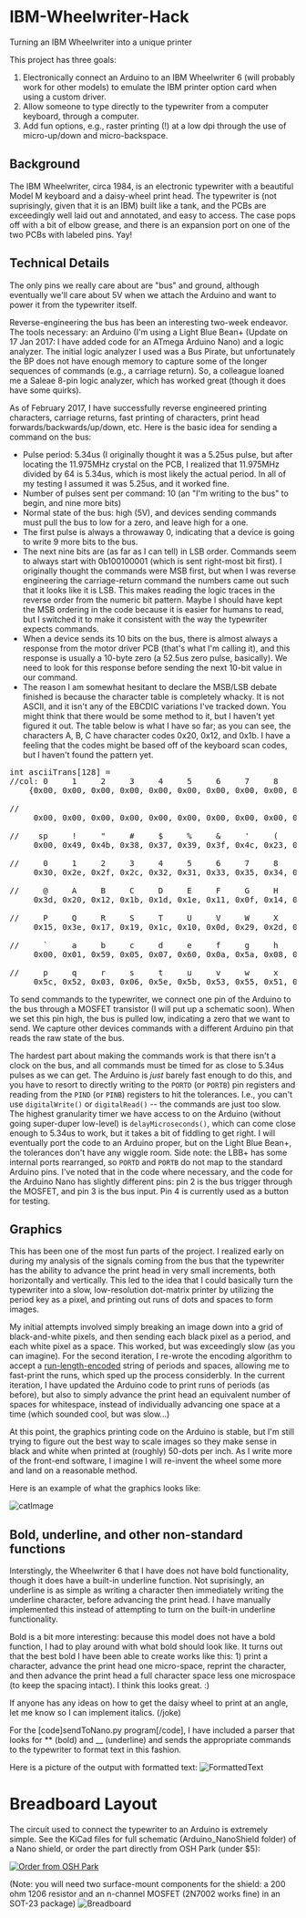 # IBM-Wheelwriter-Hack
Turning an IBM Wheelwriter into a unique printer

This project has three goals:

1. Electronically connect an Arduino to an IBM Wheelwriter 6 (will probably work for other models) to emulate the IBM printer option card when using a custom driver.
2. Allow someone to type directly to the typewriter from a computer keyboard, through a computer.
3. Add fun options, e.g., raster printing (!) at a low dpi through the use of micro-up/down and micro-backspace.

## Background
The IBM Wheelwriter, circa 1984, is an electronic typewriter with a beautiful Model M keyboard and a daisy-wheel print head. The typewriter is (not suprisingly, given that it is an IBM) built like a tank, and the PCBs are exceedingly well laid out and annotated, and easy to access. The case pops off with a bit of elbow grease, and there is an expansion port on one of the two PCBs with labeled pins. Yay!

## Technical Details
The only pins we really care about are "bus" and ground, although eventually we'll care about 5V when we attach the Arduino and want to power it from the typewriter itself.

Reverse-engineering the bus has been an interesting two-week endeavor. The tools necessary: an Arduino (I'm using a Light Blue Bean+ (Update on 17 Jan 2017: I have added code for an ATmega Arduino Nano) and a logic analyzer. The initial logic analyzer I used was a Bus Pirate, but unfortunately the BP does not have enough memory to capture some of the longer sequences of commands (e.g., a carriage return). So, a colleague loaned me a Saleae 8-pin logic analyzer, which has worked great (though it does have some quirks).

As of February 2017, I have successfully reverse engineered printing characters, carriage returns, fast printing of characters, print head forwards/backwards/up/down, etc. Here is the basic idea for sending a command on the bus:

* Pulse period: 5.34us (I originally thought it was a 5.25us pulse, but after locating the 11.975MHz crystal on the PCB, I realized that 11.975MHz divided by 64 is 5.34us, which is most likely the actual period. In all of my testing I assumed it was 5.25us, and it worked fine.
* Number of pulses sent per command: 10 (an "I'm writing to the bus" to begin, and nine more bits)
* Normal state of the bus: high (5V), and devices sending commands must pull the bus to low for a zero, and leave high for a one.
* The first pulse is always a throwaway 0, indicating that a device is going to write 9 more bits to the bus.
* The next nine bits are (as far as I can tell) in LSB order. Commands seem to always start with 0b100100001 (which is sent right-most bit first). I originally thought the commands were MSB first, but when I was reverse engineering the carriage-return command the numbers came out such that it looks like it is LSB. This makes reading the logic traces in the reverse order from the numeric bit pattern. Maybe I should have kept the MSB ordering in the code because it is easier for humans to read, but I switched it to make it consistent with the way the typewriter expects commands.
* When a device sends its 10 bits on the bus, there is almost always a response from the motor driver PCB (that's what I'm calling it), and this response is usually a 10-byte zero (a 52.5us zero pulse, basically). We need to look for this response before sending the next 10-bit value in our command.
* The reason I am somewhat hesitant to declare the MSB/LSB debate finished is because the character table is completely whacky. It is not ASCII, and it isn't any of the EBCDIC variations I've tracked down. You might think that there would be some method to it, but I haven't yet figured it out. The table below is what I have so far; as you can see, the characters A, B, C have character codes 0x20, 0x12, and 0x1b. I have a feeling that the codes might be based off of the keyboard scan codes, but I haven't found the pattern yet.

<pre>
int asciiTrans[128] = 
//col: 0     1     2     3     4     5     6     7     8     9     a     b     c     d     e     f     row:
    {0x00, 0x00, 0x00, 0x00, 0x00, 0x00, 0x00, 0x00, 0x00, 0x00, 0x00, 0x00, 0x00, 0x00, 0x00, 0x00, // 0

//    
     0x00, 0x00, 0x00, 0x00, 0x00, 0x00, 0x00, 0x00, 0x00, 0x00, 0x00, 0x00, 0x00, 0x00, 0x00, 0x00, // 1
     
//    sp     !     "     #     $     %     &     '     (     )     *     +     ,     -     .     /
     0x00, 0x49, 0x4b, 0x38, 0x37, 0x39, 0x3f, 0x4c, 0x23, 0x16, 0x36, 0x3b, 0xc, 0x0e, 0x57, 0x28, // 2
     
//     0     1     2     3     4     5     6     7     8     9     :     ;     <     =     >     ?
     0x30, 0x2e, 0x2f, 0x2c, 0x32, 0x31, 0x33, 0x35, 0x34, 0x2a ,0x4e, 0x50, 0x00, 0x4d, 0x00, 0x4a, // 3

//     @     A     B     C     D     E     F     G     H     I     J     K     L     M     N     O
     0x3d, 0x20, 0x12, 0x1b, 0x1d, 0x1e, 0x11, 0x0f, 0x14, 0x1F, 0x21, 0x2b, 0x18, 0x24, 0x1a, 0x22, // 4

//     P     Q     R     S     T     U     V     W     X     Y     Z     [     \     ]     ^     _
     0x15, 0x3e, 0x17, 0x19, 0x1c, 0x10, 0x0d, 0x29, 0x2d, 0x26, 0x13, 0x41, 0x00, 0x40, 0x00, 0x4f, // 5
     
//     `     a     b     c     d     e     f     g     h     i     j     k     l     m     n     o
     0x00, 0x01, 0x59, 0x05, 0x07, 0x60, 0x0a, 0x5a, 0x08, 0x5d, 0x56, 0x0b, 0x09, 0x04, 0x02, 0x5f, // 6
     
//     p     q     r     s     t     u     v     w     x     y     z     {     |     }     ~    DEL
     0x5c, 0x52, 0x03, 0x06, 0x5e, 0x5b, 0x53, 0x55, 0x51, 0x58, 0x54, 0x00, 0x00, 0x00, 0x00, 0x00}; // 7
</pre>

To send commands to the typewriter, we connect one pin of the Arduino to the bus through a MOSFET transistor (I will put up a schematic soon). When we set this pin high, the bus is pulled low, indicating a zero that we want to send. We capture other devices commands with a different Arduino pin that reads the raw state of the bus.

The hardest part about making the commands work is that there isn't a clock on the bus, and all commands must be timed for as close to 5.34us pulses as we can get. The Arduino is *just* barely fast enough to do this, and you have to resort to directly writing to the `PORTD` (or `PORTB`) pin registers and reading from the `PIND` (or `PINB`) registers to hit the tolerances. I.e., you can't use `digitalWrite()` or `digitalRead()` -- the commands are just too slow. The highest granularity timer we have access to on the Arduino (without going super-duper low-level) is `delayMicroseconds()`, which can come close enough to 5.34us to work, but it takes a bit of fiddling to get right. I will eventually port the code to an Arduino proper, but on the Light Blue Bean+, the tolerances don't have any wiggle room. Side note: the LBB+ has some internal ports rearranged, so `PORTD` and `PORTB` do not map to the standard Arduino pins. I've noted that in the code where necessary, and the code for the Arduino Nano has slightly different pins: pin 2 is the bus trigger through the MOSFET, and pin 3 is the bus input. Pin 4 is currently used as a button for testing.  

## Graphics
This has been one of the most fun parts of the project. I realized early on during my analysis of the 
signals coming from the bus that the typewriter has the ability to advance the print head in very small increments,
both horizontally and vertically. This led to the idea that I could basically turn the typewriter 
into a slow, low-resolution dot-matrix printer by utilizing the period key as a pixel, and printing out runs of 
dots and spaces to form images.

My initial attempts involved simply breaking an image down into a grid of black-and-white pixels,
and then sending each black pixel as a period, and each white pixel as a space. This worked, but was
exceedingly slow (as you can imagine). For the second iteration, I re-wrote the encoding algorithm to 
accept a [run-length-encoded](https://en.wikipedia.org/wiki/Run-length_encoding) string of periods and
spaces, allowing me to fast-print the runs, which sped up the process considerbly. In the current
iteration, I have updated the Arduino code to print runs of periods (as before), but also to simply
advance the print head an equivalent number of spaces for whitespace, instead of individually
advancing one space at a time (which sounded cool, but was slow...)

At this point, the graphics printing code on the Arduino is stable, but I'm still trying to
figure out the best way to scale images so they make sense in black and white when
printed at (roughly) 50-dots per inch. As I write more of the front-end software, I imagine
I will re-invent the wheel some more and land on a reasonable method.

Here is an example of what the graphics looks like:

![catImage](images/catImage.jpg?raw=true "Low Resolution Cat Image")

## Bold, underline, and other non-standard functions
Interstingly, the Wheelwriter 6 that I have does not have bold functionality, 
though it does have a built-in underline function. Not suprisingly, an underline
is as simple as writing a character then immediately writing the underline character,
before advancing the print head. I have manually implemented this instead of attempting
to turn on the built-in underline functionality.

Bold is a bit more interesting: because this model does not have a bold function, I
had to play around with what bold should look like. It turns out that the best bold
I have been able to create works like this: 1) print a character, advance the
print head one micro-space, reprint the character, and then advance the print head
a full character space less one microspace (to keep the spacing intact). I think
this looks great. :)

If anyone has any ideas on how to get the daisy wheel to print at an angle, let
me know so I can implement italics. (/joke)  

For the [code]sendToNano.py program[/code], I have included a parser that
looks for ** (bold) and __ (underline) and sends the appropriate commands
to the typewriter to format text in this fashion.

Here is a picture of the output with formatted text:
![FormattedText](images/formatting.jpg?raw=true "Bold and Underlined Text")

# Breadboard Layout
The circuit used to connect the typewriter to an Arduino is extremely simple. 
See the KiCad files for full schematic (Arduino_NanoShield folder) of a Nano shield,
or order the part directly from OSH Park (under $5):

<a href="https://oshpark.com/shared_projects/HWk60tsg"><img src="https://oshpark.com/assets/badge-5b7ec47045b78aef6eb9d83b3bac6b1920de805e9a0c227658eac6e19a045b9c.png" alt="Order from OSH Park"></img></a>

(Note: you will need two surface-mount components for the shield: a 200 ohm 1206 resistor
and an n-channel MOSFET (2N7002 works fine) in an SOT-23 package)
![Breadboard](images/Breadboard.png?raw=true "Breadboard for IBM Wheelwriter Circuit")
